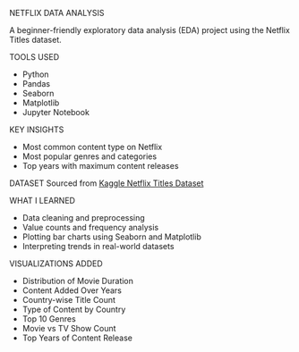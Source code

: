NETFLIX DATA ANALYSIS

A beginner-friendly exploratory data analysis (EDA) project using the Netflix Titles dataset.

TOOLS USED
- Python
- Pandas
- Seaborn
- Matplotlib
- Jupyter Notebook

KEY INSIGHTS
- Most common content type on Netflix
- Most popular genres and categories
- Top years with maximum content releases

DATASET
Sourced from [Kaggle Netflix Titles Dataset](https://www.kaggle.com/datasets/shivamb/netflix-shows)


WHAT I LEARNED
- Data cleaning and preprocessing
- Value counts and frequency analysis
- Plotting bar charts using Seaborn and Matplotlib
- Interpreting trends in real-world datasets

VISUALIZATIONS ADDED
- Distribution of Movie Duration
- Content Added Over Years
- Country-wise Title Count
- Type of Content by Country
- Top 10 Genres
- Movie vs TV Show Count
- Top Years of Content Release
